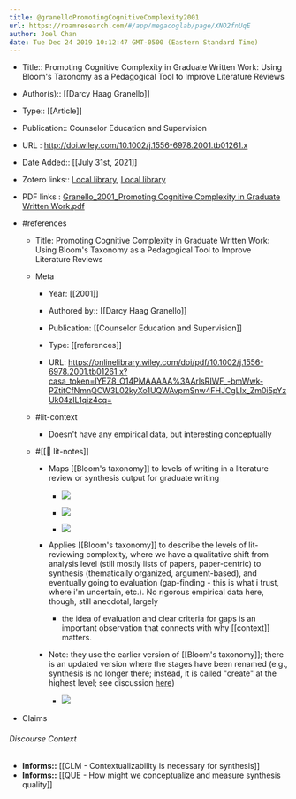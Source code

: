 ```yaml
---
title: @granelloPromotingCognitiveComplexity2001
url: https://roamresearch.com/#/app/megacoglab/page/XNO2fnUqE
author: Joel Chan
date: Tue Dec 24 2019 10:12:47 GMT-0500 (Eastern Standard Time)
---
```


- Title:: Promoting Cognitive Complexity in Graduate Written Work: Using Bloom's Taxonomy as a Pedagogical Tool to Improve Literature Reviews
- Author(s):: [[Darcy Haag Granello]]
- Type:: [[Article]]
- Publication:: Counselor Education and Supervision
- URL : http://doi.wiley.com/10.1002/j.1556-6978.2001.tb01261.x
- Date Added:: [[July 31st, 2021]]
- Zotero links:: [Local library](zotero://select/groups/2451508/items/G6FVFCUH), [Local library](https://www.zotero.org/groups/2451508/items/G6FVFCUH)
- PDF links : [Granello_2001_Promoting Cognitive Complexity in Graduate Written Work.pdf](zotero://open-pdf/groups/2451508/items/WNFPEI76)
- #references

    - Title: Promoting Cognitive Complexity in Graduate Written Work: Using Bloom's Taxonomy as a Pedagogical Tool to Improve Literature Reviews

    - Meta

        - Year: [[2001]]

        - Authored by:: [[Darcy Haag Granello]]

        - Publication: [[Counselor Education and Supervision]]

        - Type: [[references]]

        - URL: https://onlinelibrary.wiley.com/doi/pdf/10.1002/j.1556-6978.2001.tb01261.x?casa_token=lYEZ8_O14PMAAAAA%3AArlsRIWF_-bmWwk-PZtitCfNmnQCW3L02kyXo1UQWAvpmSnw4FHJCgLIx_Zm0i5pYzUk04zlL1qiz4cq=

    - #lit-context

        - Doesn't have any empirical data, but interesting conceptually

    - #[[📝 lit-notes]]

        - Maps [[Bloom's taxonomy]] to levels of writing in a literature review or synthesis output for graduate writing

            - ![](https://firebasestorage.googleapis.com/v0/b/firescript-577a2.appspot.com/o/imgs%2Fapp%2Fmegacoglab%2Fs0Q4UzEm_M?alt=media&token=be5dbe25-d431-4ec5-980b-675a0ace5e86)

            - ![](https://firebasestorage.googleapis.com/v0/b/firescript-577a2.appspot.com/o/imgs%2Fapp%2Fmegacoglab%2FjiZ_RzFZOE?alt=media&token=aa3b247a-cc3d-4b60-845c-ecb50082ba13)

            - ![](https://firebasestorage.googleapis.com/v0/b/firescript-577a2.appspot.com/o/imgs%2Fapp%2Fmegacoglab%2FHB03kefeOX?alt=media&token=e4b9e74b-b808-4a4a-8a88-a429d5be75a7)

        - Applies [[Bloom's taxonomy]] to describe the levels of lit-reviewing complexity, where we have a qualitative shift from analysis level (still mostly lists of papers, paper-centric) to synthesis (thematically organized, argument-based), and eventually going to evaluation (gap-finding - this is what i trust, where i'm uncertain, etc.). No rigorous empirical data here, though, still anecdotal, largely

            - the idea of evaluation and clear criteria for gaps is an important observation that connects with why [[context]] matters.

        - Note: they use the earlier version of [[Bloom's taxonomy]]; there is an updated version where the stages have been renamed (e.g., synthesis is no longer there; instead, it is called "create" at the highest level; see discussion [here](https://cft.vanderbilt.edu/guides-sub-pages/blooms-taxonomy/))

            - ![](https://firebasestorage.googleapis.com/v0/b/firescript-577a2.appspot.com/o/imgs%2Fapp%2Fmegacoglab%2Fq0wbTrKChg?alt=media&token=6576cbb0-7ebe-4e83-8b8f-60557be2ef07)
- Claims

###### Discourse Context

- **Informs::** [[CLM - Contextualizability is necessary for synthesis]]
- **Informs::** [[QUE - How might we conceptualize and measure synthesis quality]]
